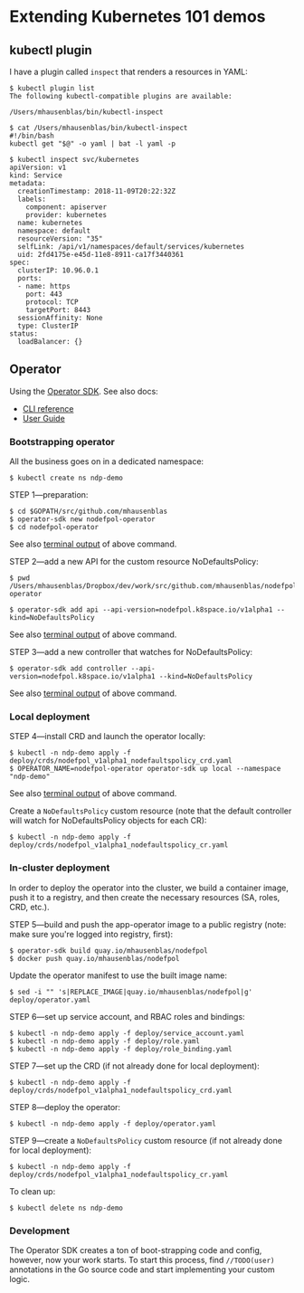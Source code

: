 # Extending Kubernetes 101 demos

## kubectl plugin

I have a plugin called `inspect` that renders a resources in YAML:

```
$ kubectl plugin list
The following kubectl-compatible plugins are available:

/Users/mhausenblas/bin/kubectl-inspect

$ cat /Users/mhausenblas/bin/kubectl-inspect
#!/bin/bash
kubectl get "$@" -o yaml | bat -l yaml -p

$ kubectl inspect svc/kubernetes
apiVersion: v1
kind: Service
metadata:
  creationTimestamp: 2018-11-09T20:22:32Z
  labels:
    component: apiserver
    provider: kubernetes
  name: kubernetes
  namespace: default
  resourceVersion: "35"
  selfLink: /api/v1/namespaces/default/services/kubernetes
  uid: 2fd4175e-e45d-11e8-8911-ca17f3440361
spec:
  clusterIP: 10.96.0.1
  ports:
  - name: https
    port: 443
    protocol: TCP
    targetPort: 8443
  sessionAffinity: None
  type: ClusterIP
status:
  loadBalancer: {}
```

## Operator

Using the [Operator SDK](https://github.com/operator-framework/operator-sdk). 
See also docs:

- [CLI reference](https://github.com/operator-framework/operator-sdk/blob/master/doc/sdk-cli-reference.md)
- [User Guide](https://github.com/operator-framework/operator-sdk/blob/master/doc/user-guide.md)

### Bootstrapping operator

All the business goes on in a dedicated namespace:

```
$ kubectl create ns ndp-demo
```

STEP 1—preparation:

```
$ cd $GOPATH/src/github.com/mhausenblas
$ operator-sdk new nodefpol-operator
$ cd nodefpol-operator
```

See also [terminal output](STEP-1_outputof_new_app-operator.md) of above command.

STEP 2—add a new API for the custom resource NoDefaultsPolicy:

```
$ pwd
/Users/mhausenblas/Dropbox/dev/work/src/github.com/mhausenblas/nodefpol-operator

$ operator-sdk add api --api-version=nodefpol.k8space.io/v1alpha1 --kind=NoDefaultsPolicy
```

See also [terminal output](STEP-2_outputof_add_api.md) of above command.

STEP 3—add a new controller that watches for NoDefaultsPolicy:

```
$ operator-sdk add controller --api-version=nodefpol.k8space.io/v1alpha1 --kind=NoDefaultsPolicy
```

See also [terminal output](STEP-3_outputof_add_controller.md) of above command.

### Local deployment

STEP 4—install CRD and launch the operator locally:

```
$ kubectl -n ndp-demo apply -f deploy/crds/nodefpol_v1alpha1_nodefaultspolicy_crd.yaml
$ OPERATOR_NAME=nodefpol-operator operator-sdk up local --namespace "ndp-demo"
```

See also [terminal output](STEP-4_outputof_operator-sdk-up.md) of above command.

Create a `NoDefaultsPolicy` custom resource (note that the default controller will watch for NoDefaultsPolicy objects for each CR):

```
$ kubectl -n ndp-demo apply -f deploy/crds/nodefpol_v1alpha1_nodefaultspolicy_cr.yaml
```

### In-cluster deployment

In order to deploy the operator into the cluster, we build a container image, push it to a registry,
and then create the necessary resources (SA, roles, CRD, etc.).

STEP 5—build and push the app-operator image to a public registry (note: make sure you're logged into registry, first):

```
$ operator-sdk build quay.io/mhausenblas/nodefpol
$ docker push quay.io/mhausenblas/nodefpol
```

Update the operator manifest to use the built image name:

```
$ sed -i "" 's|REPLACE_IMAGE|quay.io/mhausenblas/nodefpol|g' deploy/operator.yaml
```

STEP 6—set up service account, and  RBAC roles and bindings:

```
$ kubectl -n ndp-demo apply -f deploy/service_account.yaml
$ kubectl -n ndp-demo apply -f deploy/role.yaml
$ kubectl -n ndp-demo apply -f deploy/role_binding.yaml
```

STEP 7—set up the CRD (if not already done for local deployment):

```
$ kubectl -n ndp-demo apply -f deploy/crds/nodefpol_v1alpha1_nodefaultspolicy_crd.yaml
```

STEP 8—deploy the operator:

```
$ kubectl -n ndp-demo apply -f deploy/operator.yaml
```

STEP 9—create a `NoDefaultsPolicy` custom resource (if not already done for local deployment):

```
$ kubectl -n ndp-demo apply -f deploy/crds/nodefpol_v1alpha1_nodefaultspolicy_cr.yaml
```

To clean up:

```
$ kubectl delete ns ndp-demo
```

### Development

The Operator SDK creates a ton of boot-strapping code and config, however, now your work starts. To start this process, find `//TODO(user)` annotations in the Go source code and start implementing your custom logic.
